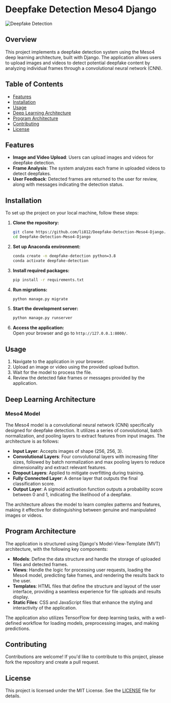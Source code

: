 # Deepfake Detection Meso4 Django

![Deepfake Detection](https://chiefit.me/wp-content/uploads/2024/05/Deepfake-Detection-Techniques.jpg)  <!-- Replace with an actual image link if available -->

## Overview

This project implements a deepfake detection system using the Meso4 deep learning architecture, built with Django. The application allows users to upload images and videos to detect potential deepfake content by analyzing individual frames through a convolutional neural network (CNN).

## Table of Contents

- [Features](#features)
- [Installation](#installation)
- [Usage](#usage)
- [Deep Learning Architecture](#deep-learning-architecture)
- [Program Architecture](#program-architecture)
- [Contributing](#contributing)
- [License](#license)

## Features

- **Image and Video Upload**: Users can upload images and videos for deepfake detection.
- **Frame Analysis**: The system analyzes each frame in uploaded videos to detect deepfakes.
- **User Feedback**: Detected frames are returned to the user for review, along with messages indicating the detection status.

## Installation

To set up the project on your local machine, follow these steps:

1. **Clone the repository:**
   ```bash
   git clone https://github.com/li812/Deepfake-Detection-Meso4-Django.git
   cd Deepfake-Detection-Meso4-Django
   ```

2. **Set up Anaconda environment:**
   ```bash
   conda create -n deepfake-detection python=3.8
   conda activate deepfake-detection
   ```

3. **Install required packages:**
   ```bash
   pip install -r requirements.txt
   ```

4. **Run migrations:**
   ```bash
   python manage.py migrate
   ```

5. **Start the development server:**
   ```bash
   python manage.py runserver
   ```

6. **Access the application:**  
   Open your browser and go to `http://127.0.0.1:8000/`.

## Usage

1. Navigate to the application in your browser.
2. Upload an image or video using the provided upload button.
3. Wait for the model to process the file.
4. Review the detected fake frames or messages provided by the application.

## Deep Learning Architecture

### Meso4 Model

The Meso4 model is a convolutional neural network (CNN) specifically designed for deepfake detection. It utilizes a series of convolutional, batch normalization, and pooling layers to extract features from input images. The architecture is as follows:

- **Input Layer**: Accepts images of shape (256, 256, 3).
- **Convolutional Layers**: Four convolutional layers with increasing filter sizes, followed by batch normalization and max pooling layers to reduce dimensionality and extract relevant features.
- **Dropout Layers**: Applied to mitigate overfitting during training.
- **Fully Connected Layer**: A dense layer that outputs the final classification score.
- **Output Layer**: A sigmoid activation function outputs a probability score between 0 and 1, indicating the likelihood of a deepfake.

The architecture allows the model to learn complex patterns and features, making it effective for distinguishing between genuine and manipulated images or videos.

## Program Architecture

The application is structured using Django's Model-View-Template (MVT) architecture, with the following key components:

- **Models**: Define the data structure and handle the storage of uploaded files and detected frames.
- **Views**: Handle the logic for processing user requests, loading the Meso4 model, predicting fake frames, and rendering the results back to the user.
- **Templates**: HTML files that define the structure and layout of the user interface, providing a seamless experience for file uploads and results display.
- **Static Files**: CSS and JavaScript files that enhance the styling and interactivity of the application.

The application also utilizes TensorFlow for deep learning tasks, with a well-defined workflow for loading models, preprocessing images, and making predictions.

## Contributing

Contributions are welcome! If you'd like to contribute to this project, please fork the repository and create a pull request. 

## License

This project is licensed under the MIT License. See the [LICENSE](LICENSE) file for details.
